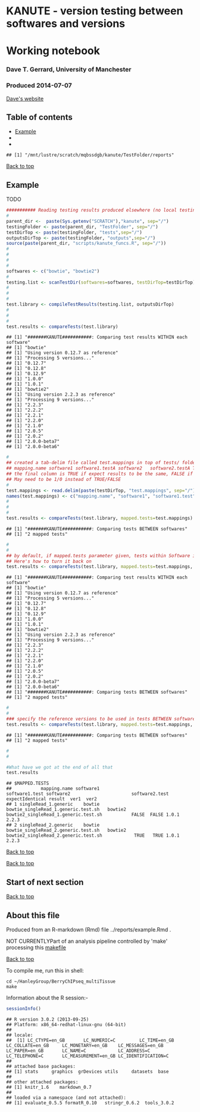 # KANUTE - version testing between softwares and versions   <a name="Top"></a> 

# Working notebook

### Dave T. Gerrard, University of Manchester
### Produced 2014-07-07
[Dave's website](http://personalpages.manchester.ac.uk/staff/David.Gerrard/)


## Table of contents ##
- [Example](#Example)
- [](#)
- [](#)

```
## [1] "/mnt/lustre/scratch/mqbssdgb/kanute/TestFolder/reports"
```

[Back to top](#Top)


## <a name="Example"></a>Example ##

TODO




```r
########### Reading testing results produced elsewhere (no local testing, only comparison).
#
parent_dir <-  paste(Sys.getenv("SCRATCH"),"kanute", sep="/")
testingFolder <- paste(parent_dir, "TestFolder", sep="/")
testDirTop <- paste(testingFolder, "tests",sep="/")
outputsDirTop <- paste(testingFolder, "outputs",sep="/")
source(paste(parent_dir, "scripts/kanute_funcs.R", sep="/"))
#
#
#
#
softwares <- c("bowtie", "bowtie2")
#
testing.list <- scanTestDir(softwares=softwares, testDirTop=testDirTop)
#
#
#
test.library <- compileTestResults(testing.list, outputsDirTop)
#
#
#
test.results <- compareTests(test.library)
```

```
## [1] "#######KANUTE###########: Comparing test results WITHIN each software"
## [1] "bowtie"
## [1] "Using version 0.12.7 as reference"
## [1] "Processing 5 versions..."
## [1] "0.12.7"
## [1] "0.12.8"
## [1] "0.12.9"
## [1] "1.0.0"
## [1] "1.0.1"
## [1] "bowtie2"
## [1] "Using version 2.2.3 as reference"
## [1] "Processing 9 versions..."
## [1] "2.2.3"
## [1] "2.2.2"
## [1] "2.2.1"
## [1] "2.2.0"
## [1] "2.1.0"
## [1] "2.0.5"
## [1] "2.0.2"
## [1] "2.0.0-beta7"
## [1] "2.0.0-beta6"
```

```r
#
## created a tab-delim file called test.mappings in top of tests/ folder
## mapping.name software1 software1.testA software2   software2.testA TRUE
## the final column is TRUE if expect results to be the same, FALSE if not or NA if unknown.
## May need to be 1/0 instead of TRUE/FALSE
#
test.mappings <- read.delim(paste(testDirTop, "test.mappings", sep="/"), header=F, stringsAsFactors=F)
names(test.mappings) <- c("mapping.name", "software1", "software1.test", "software2", "software2.test", "expectIdentical")
#
#
#
test.results <- compareTests(test.library, mapped.tests=test.mappings)
```

```
## [1] "#######KANUTE###########: Comparing tests BETWEEN softwares"
## [1] "2 mapped tests"
```

```r
#
#
## by default, if mapped.tests parameter given, tests within Software is suppressed
## Here's how to turn it back on
test.results <- compareTests(test.library, mapped.tests=test.mappings, show.all.tests=TRUE)
```

```
## [1] "#######KANUTE###########: Comparing test results WITHIN each software"
## [1] "bowtie"
## [1] "Using version 0.12.7 as reference"
## [1] "Processing 5 versions..."
## [1] "0.12.7"
## [1] "0.12.8"
## [1] "0.12.9"
## [1] "1.0.0"
## [1] "1.0.1"
## [1] "bowtie2"
## [1] "Using version 2.2.3 as reference"
## [1] "Processing 9 versions..."
## [1] "2.2.3"
## [1] "2.2.2"
## [1] "2.2.1"
## [1] "2.2.0"
## [1] "2.1.0"
## [1] "2.0.5"
## [1] "2.0.2"
## [1] "2.0.0-beta7"
## [1] "2.0.0-beta6"
## [1] "#######KANUTE###########: Comparing tests BETWEEN softwares"
## [1] "2 mapped tests"
```

```r
#
#
### specify the reference versions to be used in tests BETWEEN software
test.results <- compareTests(test.library, mapped.tests=test.mappings, ref.versions=list(bowtie="1.0.1", bowtie2="2.2.3"))
```

```
## [1] "#######KANUTE###########: Comparing tests BETWEEN softwares"
## [1] "2 mapped tests"
```

```r
#
#

#What have we got at the end of all that
test.results
```

```
## $MAPPED.TESTS
##           mapping.name software1                      software1.test software2                       software2.test expectIdentical result  ver1  ver2
## 1 singleRead_1.generic    bowtie bowtie_singleRead_1.generic.test.sh   bowtie2 bowtie2_singleRead_1.generic.test.sh           FALSE  FALSE 1.0.1 2.2.3
## 2 singleRead_2.generic    bowtie bowtie_singleRead_2.generic.test.sh   bowtie2 bowtie2_singleRead_2.generic.test.sh            TRUE   TRUE 1.0.1 2.2.3
```



[Back to top](#Top)


[Back to top](#Top)


## <a name="Anchor_name"></a>Start of next section ##

[Back to top](#Top)

## About this file 

Produced from an R-markdown (Rmd) file ../reports/example.Rmd . 

NOT CURRENTLYPart of an analysis pipeline controlled by 'make' processing this [makefile](../makefile)


[Back to top](#Top)

To compile me, run this in shell:

``` {shell}
cd ~/HanleyGroup/BerryChIPseq_multiTissue
make

```

Information about the R session:-


```r
sessionInfo()
```

```
## R version 3.0.2 (2013-09-25)
## Platform: x86_64-redhat-linux-gnu (64-bit)
## 
## locale:
##  [1] LC_CTYPE=en_GB       LC_NUMERIC=C         LC_TIME=en_GB        LC_COLLATE=en_GB     LC_MONETARY=en_GB    LC_MESSAGES=en_GB    LC_PAPER=en_GB       LC_NAME=C            LC_ADDRESS=C         LC_TELEPHONE=C       LC_MEASUREMENT=en_GB LC_IDENTIFICATION=C 
## 
## attached base packages:
## [1] stats     graphics  grDevices utils     datasets  base     
## 
## other attached packages:
## [1] knitr_1.6    markdown_0.7
## 
## loaded via a namespace (and not attached):
## [1] evaluate_0.5.5 formatR_0.10   stringr_0.6.2  tools_3.0.2
```
